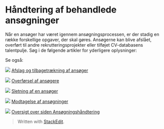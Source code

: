 # Håndtering af behandlede ansøgninger

Når en ansøger har været igennem ansøgningsprocessen, er der stadig en række forskellige opgaver, der skal gøres. Ansøgerne kan blive afslået, overført til andre rekrutteringsprojekter eller tilføjet CV-databasens talentpulje. Søg i de følgende artikler for yderligere oplysninger:

Se også:

![](../Resources/Images/icon-document-link.png)  [Afslag og tilbagetrækning af ansøger](rejecting_and_withdrawing_an_applicant.htm)

![](../Resources/Images/icon-document-link.png)  [Overførsel af ansøgere](transferring_applicants.htm)

![](../Resources/Images/icon-document-link.png)  [Sletning af en ansøger](deleting_an_applicant.htm)

![](../Resources/Images/icon-document-link.png)  [Modtagelse af ansøgninger](receiving_applications.htm)

![](../Resources/Images/icon-document-link.png)  [Oversigt over siden Ansøgningshåndtering](application_handling_page_overview.htm)


> Written with [StackEdit](https://stackedit.io/).
<!--stackedit_data:
eyJoaXN0b3J5IjpbMTk3MDc1Nzk4OCw3MzA5OTgxMTZdfQ==
-->